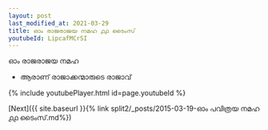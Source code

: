 ```yaml
---
layout: post
last_modified_at: 2021-03-29
title: ഓം രാജരാജയ നമഹ ൧൧ ടൈംസ്
youtubeId: LipcafMCrSI
---
```

 
 
 ഓം രാജരാജയ നമഹ 
 
 -  ആരാണ് രാജാക്കന്മാരുടെ രാജാവ് 
 
  
 
  
 
 
 
 
 
 


{% include youtubePlayer.html id=page.youtubeId %}
 
[Next]({{ site.baseurl }}{% link  split2/_posts/2015-03-19-ഓം പവിത്രയ നമഹ ൧൧ ടൈംസ്.md%})
 
